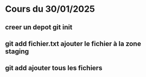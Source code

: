 # Cours du 30/01/2025
##  creer un depot git init
## git add fichier.txt ajouter le fichier à la zone staging
## git add  ajouter tous les fichiers